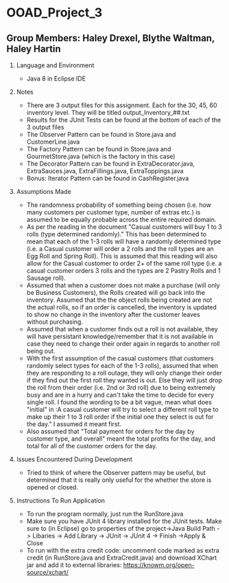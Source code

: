 # OOAD_Project_3

## Group Members: Haley Drexel, Blythe Waltman, Haley Hartin

1. Language and Environment

   * Java 8 in Eclipse IDE

2. Notes

   * There are 3 output files for this assignment. Each for the 30, 45, 60 inventory level. They will be titled output_Inventory_##.txt
   * Results for the JUnit Tests can be found at the bottom of each of the 3 output files
   * The Observer Pattern can be found in Store.java and CustomerLine.java
   * The Factory Pattern can be found in Store.java and GourmetStore.java (which is the factory in this case)
   * The Decorator Pattern can be found in ExtraDecorator.java, ExtraSauces.java, ExtraFillings.java, ExtraToppings.java
   * Bonus: Iterator Pattern can be found in CashRegister.java

3. Assumptions Made

   * The randomness probability of something being chosen (i.e. how many customers per customer type, number of extras etc.) is assumed to be equally probable across the entire required domain.
   * As per the reading in the document "Casual customers will buy 1 to 3 rolls (type determined randomly)." This has been determined to mean that each of the 1-3 rolls will have a randomly determined type (i.e. a Casual customer will order a 2 rolls and the roll types are an Egg Roll and Spring Roll). This is assumed that this reading will also allow for the Casual customer to order 2+ of the same roll type (i.e. a casual customer orders 3 rolls and the types are 2 Pastry Rolls and 1 Sausage roll).
   * Assumed that when a customer does not make a purchase (will only be Business Customers), the Rolls created will go back into the inventory. Assumed that the the object rolls being created are not the actual rolls, so if an order is cancelled, the inventory is updated to show no change in the inventory after the customer leaves without purchasing.
   * Assumed that when a customer finds out a roll is not available, they will have persistant knowledge/remember that it is not available in case they need to change their order again in regards to another roll being out.
   * With the first assumption of the casual customers (that customers randomly select types for each of the 1-3 rolls), assumed that when they are responding to a roll outage, they will only change their order if they find out the first roll they wanted is out. Else they will just drop the roll from their order (i.e. 2nd or 3rd roll) due to being extremely busy and are in a hurry and can't take the time to decide for every single roll. I found the wording to be a bit vague, mean what does "initial" in :A casual customer will try to select a different roll type to make up their 1 to 3 roll order if the initial one they select is out for the day." I assumed it meant first.
   * Also assumed that "Total payment for orders for the day by customer type, and overall" meant the total profits for the day, and total for all of the customer orders for the day.
   
   
4. Issues Encountered During Development

   * Tried to think of where the Observer pattern may be useful, but determined that it is really only useful for the whether the store is opened or closed.
   
5. Instructions To Run Application

   * To run the program normally, just run the RunStore.java
   * Make sure you have JUnit 4 library installed for the JUnit tests. Make sure to (in Eclipse) go to properties of the project->Java Build Path -> Libaries -> Add Library -> JUnit -> JUnit 4 -> Finish ->Apply & Close
   * To run with the extra credit code: uncomment code marked as extra credit (in RunStore.java and ExtraCredit.java) and download XChart jar and add it to external libraries: https://knowm.org/open-source/xchart/
